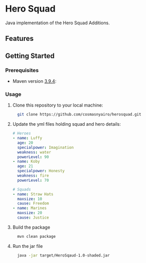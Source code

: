 # Hero Squad

Java implementation of the Hero Squad Additions.

## Features


## Getting Started

### Prerequisites

- Maven version [3.9.4]("https://maven.apache.org/download.cgi"): 

### Usage

1. Clone this repository to your local machine:
    ```sh
      git clone https://github.com/cosmasnyairo/herosquad.git
    ```
2. Update the yml files holding squad and hero details:
    ```yaml
    # Heroes
    - name: Luffy
      age: 20
      specialpower: Imagination
      weakness: water
      powerLevel: 90
    - name: Koby
      age: 21
      specialpower: Honesty
      weakness: fire
      powerLevel: 70
    ```

    ```yaml
    # Squads
    - name: Straw Hats
      maxsize: 10
      cause: Freedom
    - name: Marines
      maxsize: 20
      cause: Justice

    ```
3. Build the package 
    ```sh
      mvn clean package
    ```
4. Run the jar file
    ```sh
      java -jar target/HeroSqaud-1.0-shaded.jar
    ```